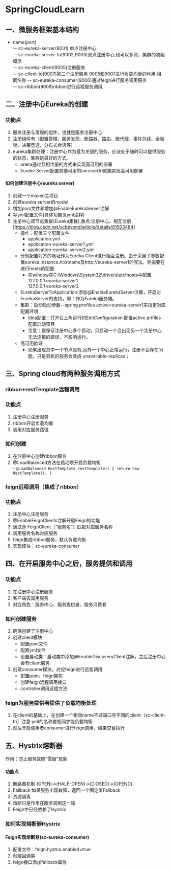 # SpringCloudLearn
## 一、微服务框架基本结构
- name(port)  
-- sc-eureka-server(9001) 单点注册中心  
-- sc-eureka-server-to(9002,9003)双点注册中心,也可以多点，集群的初始概念  
-- sc-eureka-client(9005)注册服务  
-- sc-client-to(9007)第二个注册服务  9005和9007进行负载均衡的作用,相同名称
-- sc-eureka-consumer(9006)通过feign进行服务调用服务  
-- sc-ribbon(9008)ribbon进行远程服务调用  
## 二、注册中心Eureka的创建
### 功能点
   1. 服务注册与发现的组件，也就是服务注册中心
   2. 注册组件有（配置管理、服务发现、断路器、路由、微代理、事件总线、全局锁、决策竞选、分布式会话等）
   3. eureka集群处理：注册中心作为最为关键的服务，应该处于随时可以提供服务的状态，集群是最好的方式。
      - ureka通过互相注册的方式来实现高可用的部署
      - Eureke Server配置其他可用的serviceUrl就能实现高可用部署
#### 如何创建注册中心(eureka server)
   1. 创建一个maven主项目
   2. 创建eureka server的model
   3. 增加pom文件和增加@EnableEurekaServer注解
   4. 写yml配置文件(具体功能见yml注释)
   5. 注册中心双节点集群(Eureka集群),重点:注册中心，相互注册[https://blog.csdn.net/xcbeyond/article/details/81503484]
      + 操作：配置三个配置文件
        - application.yml
        - application-eureka-server1.yml
        - application-eureka-server2.yml
      + 分别配置对方的地址作为Eureka Client进行相互注册。由于采用了参数配置eureka.instance.hostname及http://eureka-server1的写法，则需要在进行hosts的配置
        - 在window在C:\Windows\System32\drivers\etc\hosts中配置  
        127.0.0.1 eureka-server1  
        127.0.0.1 eureka-server2  
      + EurekaServerToApplication 添加@EnableEurekaServer注解，开启对EurekaServer的支持，即：作为Eureka服务端。
      + 集群：启动启动参数--spring.profiles.active=eureka-server1来指定对应配置环境
        - idea配置：打开右上角运行的EditConfiguration 配置active prifiles 配置启动项目
        - 注意：要保证注册中心多个启动，只启动一个会出现另一个注册中心无法连接的错误，不影响运行。
      + 高可用验证
        - 如果出现其中一个节点宕机,另外一个中心正常运行，注册不会存在问题，只是宕机的服务会变成 unavailable-replicas；
## 三、Spring cloud有两种服务调用方式
### ribbon+restTemplate远程调用
### 功能点
   1. 注册中心注册服务
   2. ribbon开启负载均衡
   3. 调用对应服务路径
### 如何创建
   1. 在注册中心创建ribbon服务
   2. @LoadBalanced方法在启动项开启负载均衡  
     - ````@LoadBalanced
            RestTemplate restTemplate() {
                return new RestTemplate();
            }````  
### feign远程调用（集成了ribbon）
### 功能点
   1. 注册中心注册服务
   2. @EnableFeignClients注解开启Feign的功能
   2. 通过@ FeignClient（“服务名”）匹配对应服务名称
   3. 调用服务名称对应服务
   4. feign集成ribbon服务，默认负载均衡
   5. 实现模块：sc-eureka-consumer
## 四、在开启服务中心之后，服务提供和调用
### 功能点
   1. 在注册中心注册服务
   2. 客户端去调用服务
   3. 对应角色：服务中心、服务提供者、服务消费者
### 如何创建服务
   1. 确保创建了注册中心
   2. 创建client模块
      + 配置pom文件
      + 配置yml文件
      + 设置启动类：启动类中添加@EnableDiscoveryClient注解，之后注册中心会有client服务 
   3. 创建consumer模块，对应feign进行远程调用
      + 配置pom，feign架包
      + 创建feign远程调用接口
      + controller调用远程方法
### feign为服务提供者提供了负载均衡处理
   1. 在client的基础上，在创建一个相同name不过端口号不同的client（sc-client-to）注意:yml的名称要相同才能负载均衡
   2. 然后开启调用者consumer进行feign调用，结果交替执行
## 五、Hystrix熔断器
作用：防止服务故障“雪崩”现象   
#### 功能点
   1. 断路器机制  (OPEN)->(HALF-OPEN)->(ClOSED)->(OPEND)
   2. Fallback 如果服务出现故障，返回一个固定值Fallback
   3. 资源隔离
   4. 熔断只是作用在服务调用这一端  
   5. Feign中已经依赖了Hystrix
### 如何实现熔断器Hystrix
#### Feign实现熔断器(sc-eureka-consumer)
   1. 配置文件：feign.hystrix.enabled=true
   2. 创建回调类
   3. feign接口添加fallback属性